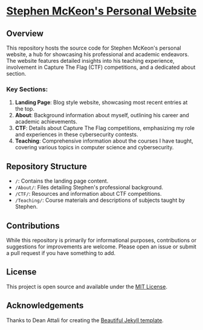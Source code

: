 # [Stephen McKeon's Personal Website](https://www.mckeon.ca/)

## Overview

This repository hosts the source code for Stephen McKeon's personal website, a hub for showcasing his professional and academic endeavors. The website features detailed insights into his teaching experience, involvement in Capture The Flag (CTF) competitions, and a dedicated about section.

### Key Sections:

1. **Landing Page**: Blog style website, showcasing most recent entries at the top.
2. **About**: Background information about myself, outlining his career and academic achievements.
3. **CTF**: Details about Capture The Flag competitions, emphasizing my role and experiences in these cybersecurity contests.
4. **Teaching**: Comprehensive information about the courses I have taught, covering various topics in computer science and cybersecurity.

## Repository Structure

- `/`: Contains the landing page content.
- `/About/`: Files detailing Stephen's professional background.
- `/CTF/`: Resources and information about CTF competitions.
- `/Teaching/`: Course materials and descriptions of subjects taught by Stephen.

## Contributions

While this repository is primarily for informational purposes, contributions or suggestions for improvements are welcome. Please open an issue or submit a pull request if you have something to add.

## License

This project is open source and available under the [MIT License](LICENSE).

## Acknowledgements
Thanks to Dean Attali for creating the [Beautiful Jekyll template](https://github.com/daattali/beautiful-jekyll). 
